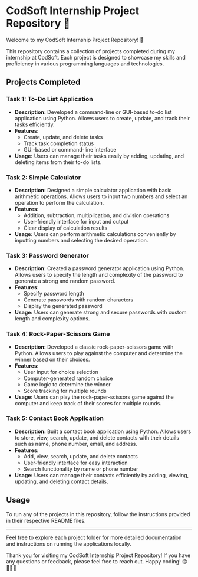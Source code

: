 # CodSoft Internship Project Repository 🚀

Welcome to my CodSoft Internship Project Repository! 🎉

This repository contains a collection of projects completed during my internship at CodSoft. Each project is designed to showcase my skills and proficiency in various programming languages and technologies.

## Projects Completed

### Task 1: To-Do List Application
- **Description:** Developed a command-line or GUI-based to-do list application using Python. Allows users to create, update, and track their tasks efficiently.
- **Features:**
  - Create, update, and delete tasks
  - Track task completion status
  - GUI-based or command-line interface
- **Usage:** Users can manage their tasks easily by adding, updating, and deleting items from their to-do lists.

### Task 2: Simple Calculator
- **Description:** Designed a simple calculator application with basic arithmetic operations. Allows users to input two numbers and select an operation to perform the calculation.
- **Features:**
  - Addition, subtraction, multiplication, and division operations
  - User-friendly interface for input and output
  - Clear display of calculation results
- **Usage:** Users can perform arithmetic calculations conveniently by inputting numbers and selecting the desired operation.

### Task 3: Password Generator
- **Description:** Created a password generator application using Python. Allows users to specify the length and complexity of the password to generate a strong and random password.
- **Features:**
  - Specify password length
  - Generate passwords with random characters
  - Display the generated password
- **Usage:** Users can generate strong and secure passwords with custom length and complexity options.

### Task 4: Rock-Paper-Scissors Game
- **Description:** Developed a classic rock-paper-scissors game with Python. Allows users to play against the computer and determine the winner based on their choices.
- **Features:**
  - User input for choice selection
  - Computer-generated random choice
  - Game logic to determine the winner
  - Score tracking for multiple rounds
- **Usage:** Users can play the rock-paper-scissors game against the computer and keep track of their scores for multiple rounds.

### Task 5: Contact Book Application
- **Description:** Built a contact book application using Python. Allows users to store, view, search, update, and delete contacts with their details such as name, phone number, email, and address.
- **Features:**
  - Add, view, search, update, and delete contacts
  - User-friendly interface for easy interaction
  - Search functionality by name or phone number
- **Usage:** Users can manage their contacts efficiently by adding, viewing, updating, and deleting contact details.

## Usage

To run any of the projects in this repository, follow the instructions provided in their respective README files.

---

Feel free to explore each project folder for more detailed documentation and instructions on running the applications locally.

Thank you for visiting my CodSoft Internship Project Repository! If you have any questions or feedback, please feel free to reach out. Happy coding! 😊👨‍💻🚀